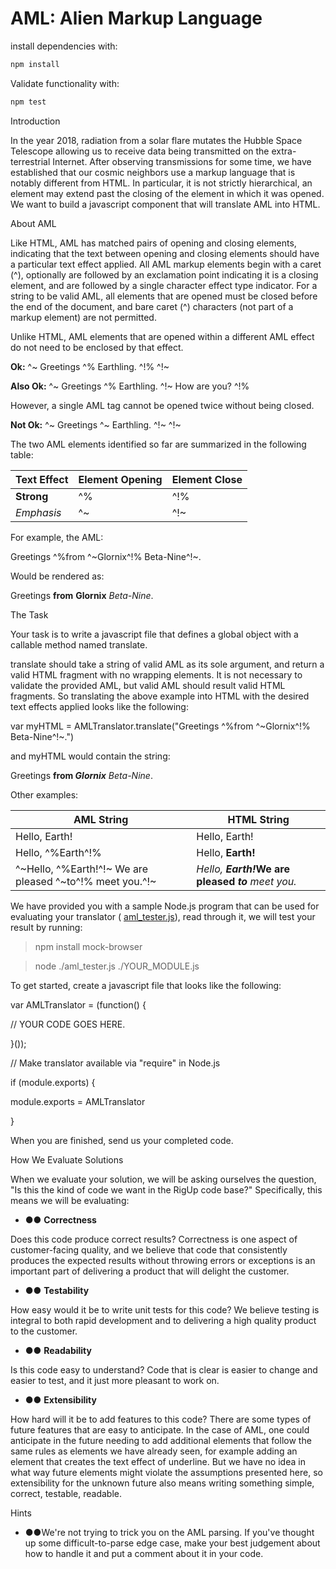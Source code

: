# AML: Alien Markup Language

install dependencies with:
``` bash
npm install
```

Validate functionality with:
``` bash
npm test
```

Introduction

In the year 2018, radiation from a solar flare mutates the Hubble Space Telescope allowing us to receive data being transmitted on the extra-terrestrial Internet. After observing transmissions for some time, we have established that our cosmic neighbors use a markup language that is notably different from HTML. In particular, it is not strictly hierarchical, an element may extend past the closing of the element in which it was opened. We want to build a javascript component that will translate AML into HTML.

About AML

Like HTML, AML has matched pairs of opening and closing elements, indicating that the text between opening and closing elements should have a particular text effect applied. All AML markup elements begin with a caret (^), optionally are followed by an exclamation point indicating it is a closing element, and are followed by a single character effect type indicator. For a string to be valid AML, all elements that are opened must be closed before the end of the document, and bare caret (^) characters (not part of a markup element) are not permitted.

Unlike HTML, AML elements that are opened within a different AML effect do not need to be enclosed by that effect.

**Ok:** ^~ Greetings ^% Earthling. ^!% ^!~

**Also Ok:** ^~ Greetings ^% Earthling. ^!~ How are you? ^!%

However, a single AML tag cannot be opened twice without being closed.

**Not Ok:** ^~ Greetings ^~ Earthling. ^!~ ^!~

The two AML elements identified so far are summarized in the following table:

| **Text Effect** | **Element Opening** | **Element Close** |
| --- | --- | --- |
| **Strong** | ^% | ^!% |
| _Emphasis_ | ^~ | ^!~ |

For example, the AML:

Greetings ^%from ^~Glornix^!% Beta-Nine^!~.

Would be rendered as:

Greetings **from**  **Glornix** _Beta-Nine_.

The Task

Your task is to write a javascript file that defines a global object with a callable method named translate.

translate should take a string of valid AML as its sole argument, and return a valid HTML fragment with no wrapping elements. It is not necessary to validate the provided AML, but valid AML should result valid HTML fragments. So translating the above example into HTML with the desired text effects applied looks like the following:

var myHTML = AMLTranslator.translate("Greetings ^%from ^~Glornix^!% Beta-Nine^!~.")

and myHTML would contain the string:

Greetings <strong>from <em>Glornix</em></strong><em> Beta-Nine</em>.

Other examples:

| **AML String** | **HTML String** |
| --- | --- |
| Hello, Earth! | Hello, Earth! |
| Hello, ^%Earth^!% | Hello, <strong>Earth!</strong> |
| ^~Hello, ^%Earth!^!~ We are pleased ^~to^!% meet you.^!~ | <em>Hello, <strong>Earth!</strong></em><strong>We are pleased <em> to </em></strong><em> meet you.</em> |

We have provided you with a sample Node.js program that can be used for evaluating your translator ( [aml\_tester.js](https://drive.google.com/file/d/0B3TKNcZYei3UaG9icFBWU1hkNm5SZm1pWno3QnM1WmtrdnJN/view?usp=sharing)), read through it, we will test your result by running:

> npm install mock-browser

> node ./aml\_tester.js ./YOUR\_MODULE.js

To get started, create a javascript file that looks like the following:

var AMLTranslator = (function() {

  // YOUR CODE GOES HERE.

}());

// Make translator available via "require" in Node.js

if (module.exports) {

  module.exports = AMLTranslator

}

When you are finished, send us your completed code.

How We Evaluate Solutions

When we evaluate your solution, we will be asking ourselves the question, "Is this the kind of code we want in the RigUp code base?" Specifically, this means we will be evaluating:

- ●● **Correctness**

Does this code produce correct results? Correctness is one aspect of customer-facing quality, and we believe that code that consistently produces the expected results without throwing errors or exceptions is an important part of delivering a product that will delight the customer.

- ●● **Testability**

How easy would it be to write unit tests for this code? We believe testing is integral to both rapid development and to delivering a high quality product to the customer.

- ●● **Readability**

Is this code easy to understand? Code that is clear is easier to change and easier to test, and it just more pleasant to work on.

- ●● **Extensibility**

How hard will it be to add features to this code? There are some types of future features that are easy to anticipate. In the case of AML, one could anticipate in the future needing to add additional elements that follow the same rules as elements we have already seen, for example adding an element that creates the text effect of underline. But we have no idea in what way future elements might violate the assumptions presented here, so extensibility for the unknown future also means writing something simple, correct, testable, readable.

Hints

- ●●We're not trying to trick you on the AML parsing. If you've thought up some difficult-to-parse edge case, make your best judgement about how to handle it and put a comment about it in your code.
